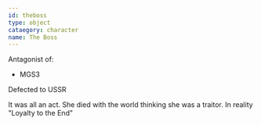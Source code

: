 ```yaml
---
id: theboss
type: object
cataegory: character
name: The Boss
---
```


Antagonist of:
* MGS3

Defected to USSR

It was all an act.
She died with the world thinking she was a traitor.
In reality "Loyalty to the End"
